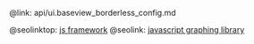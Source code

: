 @link: api/ui.baseview_borderless_config.md

@seolinktop: [js framework](https://webix.com)
@seolink: [javascript graphing library](https://webix.com/widget/charts/)